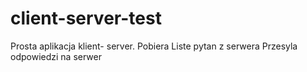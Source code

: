 # client-server-test


Prosta aplikacja klient- server.
Pobiera Liste pytan z serwera
Przesyla odpowiedzi na serwer
